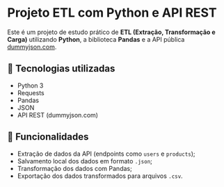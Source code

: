 # Projeto ETL com Python e API REST

Este é um projeto de estudo prático de **ETL (Extração, Transformação e Carga)** utilizando **Python**, a biblioteca **Pandas** e a API pública [dummyjson.com](https://dummyjson.com/).

## 🔧 Tecnologias utilizadas

- Python 3
- Requests
- Pandas
- JSON
- API REST (dummyjson.com)

## 🚀 Funcionalidades

- Extração de dados da API (endpoints como `users` e `products`);
- Salvamento local dos dados em formato `.json`;
- Transformação dos dados com Pandas;
- Exportação dos dados transformados para arquivos `.csv`.



